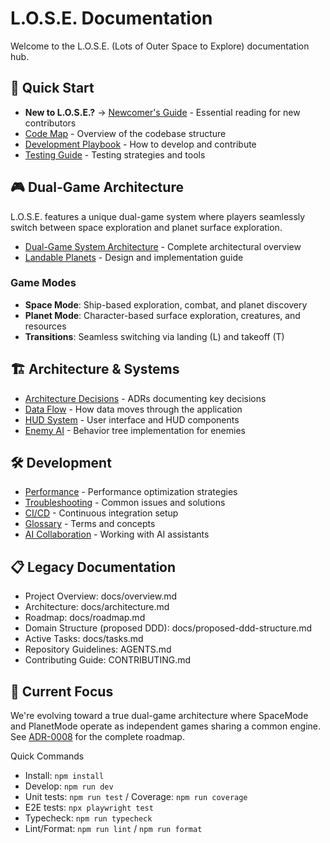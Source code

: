# L.O.S.E. Documentation

Welcome to the L.O.S.E. (Lots of Outer Space to Explore) documentation hub.

## 🚀 Quick Start

- **New to L.O.S.E.?** → [Newcomer's Guide](newcomer-guide.md) - Essential reading for new contributors
- [Code Map](code-map.md) - Overview of the codebase structure
- [Development Playbook](dev-playbook.md) - How to develop and contribute
- [Testing Guide](testing.md) - Testing strategies and tools

## 🎮 Dual-Game Architecture

L.O.S.E. features a unique dual-game system where players seamlessly switch between space exploration and planet surface exploration.

- [Dual-Game System Architecture](architecture/dual-game-system.md) - Complete architectural overview
- [Landable Planets](landable-planets.md) - Design and implementation guide

### Game Modes

- **Space Mode**: Ship-based exploration, combat, and planet discovery
- **Planet Mode**: Character-based surface exploration, creatures, and resources
- **Transitions**: Seamless switching via landing (L) and takeoff (T)

## 🏗️ Architecture & Systems

- [Architecture Decisions](decisions/) - ADRs documenting key decisions
- [Data Flow](data-flow.md) - How data moves through the application
- [HUD System](hud.md) - User interface and HUD components
- [Enemy AI](enemy-ai.md) - Behavior tree implementation for enemies

## 🛠️ Development

- [Performance](performance.md) - Performance optimization strategies
- [Troubleshooting](troubleshooting.md) - Common issues and solutions
- [CI/CD](ci.md) - Continuous integration setup
- [Glossary](glossary.md) - Terms and concepts
- [AI Collaboration](ai-collab.md) - Working with AI assistants

## 📋 Legacy Documentation

- Project Overview: docs/overview.md
- Architecture: docs/architecture.md
- Roadmap: docs/roadmap.md
- Domain Structure (proposed DDD): docs/proposed-ddd-structure.md
- Active Tasks: docs/tasks.md
- Repository Guidelines: AGENTS.md
- Contributing Guide: CONTRIBUTING.md

## 🎯 Current Focus

We're evolving toward a true dual-game architecture where SpaceMode and PlanetMode operate as independent games sharing a common engine. See [ADR-0008](decisions/adr-0008-engine-extraction-plan.md) for the complete roadmap.

Quick Commands

- Install: `npm install`
- Develop: `npm run dev`
- Unit tests: `npm run test` / Coverage: `npm run coverage`
- E2E tests: `npx playwright test`
- Typecheck: `npm run typecheck`
- Lint/Format: `npm run lint` / `npm run format`
